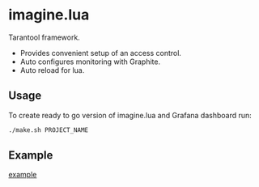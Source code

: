 # imagine.lua

Tarantool framework.

- Provides convenient setup of an access control.
- Auto configures monitoring with Graphite.
- Auto reload for lua.

## Usage

To create ready to go version of imagine.lua and Grafana dashboard run:
```sh
./make.sh PROJECT_NAME
```

## Example
[example](example/)
